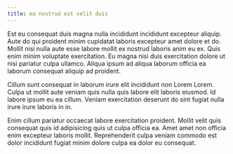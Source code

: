 ```yaml
---
title: ea nostrud est velit duis
---
```


Est eu consequat duis magna nulla incididunt incididunt excepteur aliquip. Aute do qui proident minim cupidatat laboris excepteur amet dolore et do. Mollit nisi nulla aute esse labore mollit ex nostrud laboris anim eu ex. Quis enim minim voluptate exercitation. Eu magna nisi duis exercitation dolore ut nisi pariatur culpa ullamco. Aliqua ipsum ad aliqua laborum officia ea laborum consequat aliquip ad proident.

Cillum sunt consequat in laborum irure elit incididunt non Lorem Lorem. Culpa ut mollit aute veniam quis nulla quis labore elit laboris eiusmod. Id labore ipsum eu ea cillum. Veniam exercitation deserunt do sint fugiat nulla irure irure laboris in in.

Enim cillum pariatur occaecat labore exercitation proident. Mollit velit quis consequat quis id adipisicing quis ut culpa officia ea. Amet amet non officia enim excepteur laboris mollit. Reprehenderit culpa veniam commodo est dolor incididunt fugiat minim dolore culpa ea dolor eu consequat.